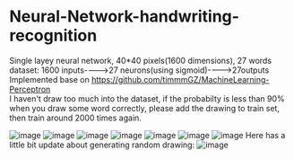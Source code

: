# Neural-Network-handwriting-recognition
Single layey neural network, 40*40 pixels(1600 dimensions), 27 words dataset:
1600 inputs---->27 neurons(using sigmoid)---->27outputs  
Implemented base on https://github.com/timmmGZ/MachineLearning-Perceptron   
I haven't draw too much into the dataset, if the probabilty is less than 90% when you draw some word correctly, please add the drawing to train set, then train around 2000 times again.  

![image](https://github.com/timmmGZ/Neural-Network-handwriting-recognition/blob/master/examplePictures/%E9%9B%B6.JPG)
![image](https://github.com/timmmGZ/Neural-Network-handwriting-recognition/blob/master/examplePictures/moon.JPG)
![image](https://github.com/timmmGZ/Neural-Network-handwriting-recognition/blob/master/examplePictures/male.JPG)
![image](https://github.com/timmmGZ/Neural-Network-handwriting-recognition/blob/master/examplePictures/female.JPG)
![image](https://github.com/timmmGZ/Neural-Network-handwriting-recognition/blob/master/examplePictures/car.JPG)
![image](https://github.com/timmmGZ/Neural-Network-handwriting-recognition/blob/master/examplePictures/apple.JPG)
![image](https://github.com/timmmGZ/Neural-Network-handwriting-recognition/blob/master/examplePictures/3.JPG)
Here has a little bit update about generating random drawing:
![image](https://github.com/timmmGZ/Neural-Network-handwriting-recognition/blob/master/examplePictures/randomDrawing(red).JPG)

